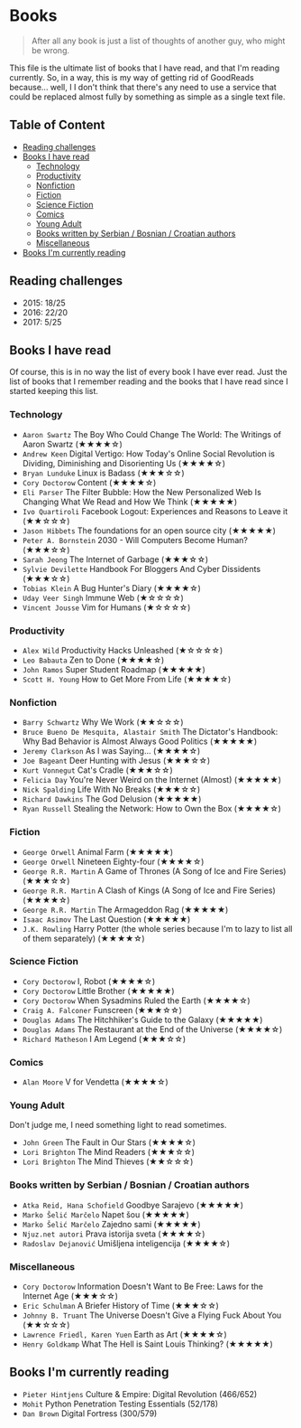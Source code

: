 # Books

> After all any book is just a list of thoughts of another guy, who might be wrong.

This file is the ultimate list of books that I have read, and that I'm reading currently. So, in a way, this is my way of getting rid of GoodReads because... well, I I don't think that there's any need to use a service that could be replaced almost fully by something as simple as a single text file.

## Table of Content

* [Reading challenges](#reading-challenges)
* [Books I have read](#books-i-have-read)
  * [Technology](#technology)
  * [Productivity](#productivity)
  * [Nonfiction](#nonfiction)
  * [Fiction](#fiction)
  * [Science Fiction](#science-fiction)
  * [Comics](#comics)
  * [Young Adult](#young-adult)
  * [Books written by Serbian / Bosnian / Croatian authors](#books-written-by-serbian--bosnian--croatian-authors)
  * [Miscellaneous](#miscellaneous)
* [Books I'm currently reading](#books-im-currently-reading)

## Reading challenges

* 2015: 18/25
* 2016: 22/20
* 2017: 5/25

## Books I have read

Of course, this is in no way the list of every book I have ever read. Just the list of books that I remember reading and the books that I have read since I started keeping this list.

### Technology

* `Aaron Swartz` The Boy Who Could Change The World: The Writings of Aaron Swartz (★★★★☆)
* `Andrew Keen` Digital Vertigo: How Today's Online Social Revolution is Dividing, Diminishing and Disorienting Us (★★★★☆)
* `Bryan Lunduke` Linux is Badass (★★★☆☆)
* `Cory Doctorow` Content (★★★★☆)
* `Eli Parser` The Filter Bubble: How the New Personalized Web Is Changing What We Read and How We Think (★★★★★)
* `Ivo Quartiroli` Facebook Logout: Experiences and Reasons to Leave it (★★☆☆☆)
* `Jason Hibbets` The foundations for an open source city (★★★★★)
* `Peter A. Bornstein` 2030 - Will Computers Become Human? (★★★☆☆)
* `Sarah Jeong` The Internet of Garbage (★★★☆☆)
* `Sylvie Devilette` Handbook For Bloggers And Cyber Dissidents (★★★☆☆)
* `Tobias Klein` A Bug Hunter's Diary (★★★★☆)
* `Uday Veer Singh` Immune Web (★☆☆☆☆)
* `Vincent Jousse` Vim for Humans (★☆☆☆☆)

### Productivity

* `Alex Wild` Productivity Hacks Unleashed (★☆☆☆☆)
* `Leo Babauta` Zen to Done (★★★★☆)
* `John Ramos` Super Student Roadmap (★★★★★)
* `Scott H. Young` How to Get More From Life (★★★★☆)

### Nonfiction

* `Barry Schwartz` Why We Work (★★☆☆☆)
* `Bruce Bueno De Mesquita, Alastair Smith` The Dictator's Handbook: Why Bad Behavior is Almost Always Good Politics (★★★★★)
* `Jeremy Clarkson` As I was Saying... (★★★★☆)
* `Joe Bageant` Deer Hunting with Jesus (★★★☆☆)
* `Kurt Vonnegut` Cat's Cradle (★★★☆☆)
* `Felicia Day` You're Never Weird on the Internet (Almost) (★★★★★)
* `Nick Spalding` Life With No Breaks (★★★☆☆)
* `Richard Dawkins` The God Delusion (★★★★★)
* `Ryan Russell` Stealing the Network: How to Own the Box (★★★★☆)

### Fiction

* `George Orwell` Animal Farm (★★★★★)
* `George Orwell` Nineteen Eighty-four (★★★★☆)
* `George R.R. Martin` A Game of Thrones (A Song of Ice and Fire Series) (★★★☆☆)
* `George R.R. Martin` A Clash of Kings (A Song of Ice and Fire Series) (★★★★☆)
* `George R.R. Martin` The Armageddon Rag (★★★★★)
* `Isaac Asimov` The Last Question (★★★★★)
* `J.K. Rowling` Harry Potter (the whole series because I'm to lazy to list all of them separately) (★★★★☆)

### Science Fiction

* `Cory Doctorow` I, Robot (★★★★☆)
* `Cory Doctorow` Little Brother (★★★★★)
* `Cory Doctorow` When Sysadmins Ruled the Earth (★★★★☆)
* `Craig A. Falconer` Funscreen (★★★☆☆)
* `Douglas Adams` The Hitchhiker's Guide to the Galaxy (★★★★★)
* `Douglas Adams` The Restaurant at the End of the Universe (★★★★☆)
* `Richard Matheson` I Am Legend (★★★☆☆)

### Comics

* `Alan Moore` V for Vendetta (★★★★☆)

### Young Adult

Don't judge me, I need something light to read sometimes.

* `John Green` The Fault in Our Stars (★★★★☆)
* `Lori Brighton` The Mind Readers (★★★☆☆)
* `Lori Brighton` The Mind Thieves (★★☆☆☆)

### Books written by Serbian / Bosnian / Croatian authors

* `Atka Reid, Hana Schofield` Goodbye Sarajevo (★★★★★)
* `Marko Šelić Marčelo` Napet šou (★★★★★)
* `Marko Šelić Marčelo` Zajedno sami (★★★★★)
* `Njuz.net autori` Prava istorija sveta (★★★★☆)
* `Radoslav Dejanović` Umišljena inteligencija (★★★★☆)

### Miscellaneous

* `Cory Doctorow` Information Doesn't Want to Be Free: Laws for the Internet Age (★★★☆☆)
* `Eric Schulman` A Briefer History of Time (★★★☆☆)
* `Johnny B. Truant` The Universe Doesn't Give a Flying Fuck About You (★★☆☆☆)
* `Lawrence Friedl, Karen Yuen` Earth as Art (★★★★☆)
* `Henry Goldkamp` What The Hell is Saint Louis Thinking? (★★★★★)

## Books I'm currently reading

* `Pieter Hintjens` Culture & Empire: Digital Revolution (466/652)
* `Mohit` Python Penetration Testing Essentials (52/178)
* `Dan Brown` Digital Fortress (300/579)
